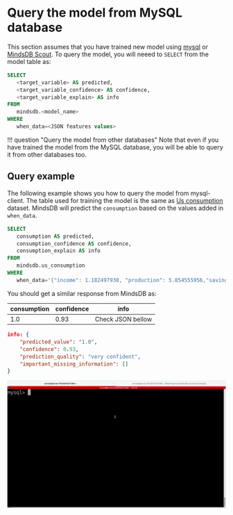 # Query the model from MySQL database

This section assumes that you have trained new model using [mysql](model/mysql/) or [MindsDB Scout](model/train/). To query the model, you will neeed to `SELECT` from the model table as:

```sql
SELECT
   <target_variable> AS predicted,
   <target_variable_confidence> AS confidence,
   <target_variable_explain> AS info 
FROM
   mindsdb.<model_name>
WHERE 
   when_data=<JSON features values>
```
!!! question "Query the model from other databases"
    Note that even if you have trained the model from the MySQL database, you will be able to
    query it from other databases too.

## Query example

The following example shows you how to query the model from mysql-client. The table used for training the model is the same as [Us consumption](https://github.com/robjhyndman/fpp2-package/blob/15916e4fe827d1b3dcf82785a4ace80107af5ddd/data-raw/usconsumption.csv) dataset. MindsDB will predict the `consumption` based on the values added in `when_data`.

```sql
SELECT
   consumption AS predicted,
   consumption_confidence AS confidence,
   consumption_explain AS info 
FROM
   mindsdb.us_consumption 
WHERE 
   when_data='{"income": 1.182497938, "production": 5.854555956,"savings": 3.183292657, "unemployment": 0.1, "t":"2020-01-02"}';
```
You should get a similar response from MindsDB as:

| consumption  | confidence | info   |
|----------------|------------|------|
| 1.0 | 0.93 | Check JSON bellow  |

```json
info: {
    "predicted_value": "1.0",
    "confidence": 0.93,
    "prediction_quality": "very confident",
    "important_missing_information": []
}
```

![Model predictions](/assets/predictors/mysql-query.gif)
